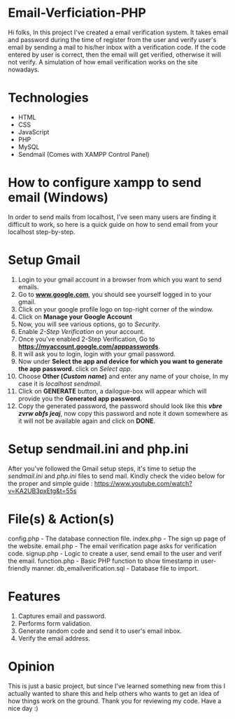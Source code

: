 # Email-Verficiation-PHP
Hi folks, In this project I've created a email verification system. It takes email and password during the time of register from the user and verify user's email by sending a mail to his/her inbox with a verification code. If the code entered by user is correct, then the email will get verified, otherwise it will not verify. A simulation of how email verification works on the site nowadays.

# Technologies
  * HTML
  * CSS
  * JavaScript
  * PHP
  * MySQL
  * Sendmail (Comes with XAMPP Control Panel)

# How to configure xampp to send email (Windows)
In order to send mails from localhost, I've seen many users are finding it difficult to work, so here is a quick guide on how to send email from your localhost step-by-step.
 # Setup Gmail
   1. Login to your gmail account in a browser from which you want to send emails.
   2. Go to **www.google.com**, you should see yourself logged in to your gmail.
   3. Click on your google profile logo on top-right corner of the window.
   4. Click on **Manage your Google Account**
   5. Now, you will see various options, go to _Security_.
   6. Enable _2-Step Verification_ on your account.
   7. Once you've enabled 2-Step Verification, Go to **https://myaccount.google.com/apppasswords**.
   8. It will ask you to login, login with your gmail password.
   9. Now under **Select the app and device for which you want to generate the app password.** click on _Select app_.
   10. Choose **Other (_Custom name_)** and enter any name of your choise, In my case it is _localhost sendmail_.
   11. Click on **GENERATE** button, a dailogue-box will appear which will provide you the **Generated app password**.
   12. Copy the generated password, the password should look like this **_vbre zvrw obfs jeaj_**, now copy this password and note it down somewhere as it will not be available again and click on **DONE**.

 # Setup sendmail.ini and php.ini
   After you've followed the Gmail setup steps, it's time to setup the *sendmail.ini* and *php.ini* files to send mail. Kindly check the video below for the proper and    simple guide : https://www.youtube.com/watch?v=KA2UB3pxEtg&t=55s
     
# File(s) & Action(s)
config.php - The database connection file.
index.php - The sign up page of the website.
email.php - The email verification page asks for verification code.
signup.php - Logic to create a user, send email to the user and verif the email.
function.php - Basic PHP function to show timestamp in user-friendly manner.
db_emailverification.sql - Database file to import.

# Features
1. Captures email and password.
2. Performs form validation.
3. Generate random code and send it to user's email inbox.
4. Verify the email address.

# Opinion
This is just a basic project, but since I've learned something new from this I actually wanted to share this and help others who wants to get an idea of how things work on the ground. Thank you for reviewing my code. Have a nice day :)
